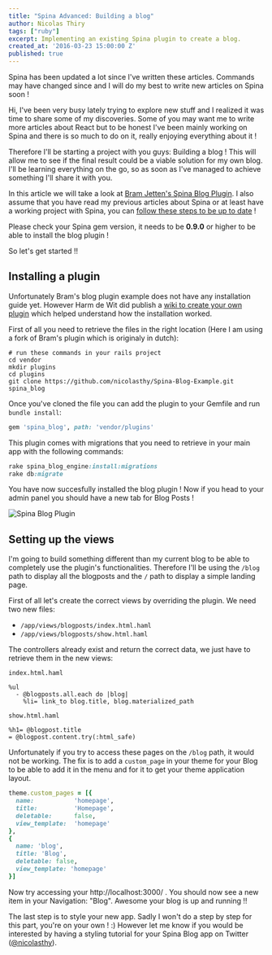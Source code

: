 ```yaml
---
title: "Spina Advanced: Building a blog"
author: Nicolas Thiry
tags: ["ruby"]
excerpt: Implementing an existing Spina plugin to create a blog.
created_at: '2016-03-23 15:00:00 Z'
published: true
---
```


<div class="alert alert-warning">
Spina has been updated a lot since I've written these articles. Commands may have changed since and I will do my best to write new articles on Spina soon !
</div>

Hi, I've been very busy lately trying to explore new stuff and I realized it was time to share some of my discoveries. Some of you may want me to write more articles about React but to be honest I've been mainly working on Spina and there is so much to do on it, really enjoying everything about it !

Therefore I'll be starting a project with you guys: Building a blog ! This will allow me to see if the final result could be a viable solution for my own blog. I'll be learning everything on the go, so as soon as I've managed to achieve something I'll share it with you.

In this article we will take a look at [Bram Jetten's Spina Blog Plugin](https://github.com/Bramjetten/Spina-Blog-Example). I also assume that you have read my previous articles about Spina or at least have a working project with Spina, you can [follow these steps to be up to date]({{site.baseurl}}/spina-rails-cms/) !

<div class="alert alert-warning">
Please check your Spina gem version, it needs to be <b>0.9.0</b> or higher to be able to install the blog plugin !
</div>

So let's get started !!

## Installing a plugin

Unfortunately Bram's blog plugin example does not have any installation guide yet. However Harm de Wit did publish a [wiki to create your own plugin](https://github.com/denkGroot/Spina/wiki/How-to-create-a-plugin) which helped understand how the installation worked.

First of all you need to retrieve the files in the right location (Here I am using a fork of Bram's plugin which is originaly in dutch):
```Shell
# run these commands in your rails project
cd vendor
mkdir plugins
cd plugins
git clone https://github.com/nicolasthy/Spina-Blog-Example.git spina_blog
```

Once you've cloned the file you can add the plugin to your Gemfile and run `bundle install`:
```Ruby
gem 'spina_blog', path: 'vendor/plugins'
```

This plugin comes with migrations that you need to retrieve in your main app with the following commands:
```Ruby
rake spina_blog_engine:install:migrations
rake db:migrate
```

You have now succesfully installed the blog plugin ! Now if you head to your admin panel you should have a new tab for Blog Posts !

![Spina Blog Plugin](../static/blog-admin-plugin.png "Spina Blog Plugin")

## Setting up the views

I'm going to build something different than my current blog to be able to completely use the plugin's functionalities. Therefore I'll be using the `/blog` path to display all the blogposts and the `/` path to display a simple landing page.

First of all let's create the correct views by overriding the plugin. We need two new files:

  * `/app/views/blogposts/index.html.haml`
  * `/app/views/blogposts/show.html.haml`

The controllers already exist and return the correct data, we just have to retrieve them in the new views:

`index.html.haml`
```Haml
%ul
  - @blogposts.all.each do |blog|
    %li= link_to blog.title, blog.materialized_path
```


`show.html.haml`
```Haml
%h1= @blogpost.title
= @blogpost.content.try(:html_safe)
```

Unfortunately if you try to access these pages on the `/blog` path, it would not be working.
The fix is to add a `custom_page` in your theme for your Blog to be able to add it in the menu and for it to get your theme application layout.

```Ruby
theme.custom_pages = [{
  name:           'homepage',
  title:          'Homepage',
  deletable:      false,
  view_template:  'homepage'
},
{
  name: 'blog',
  title: 'Blog',
  deletable: false,
  view_template: 'homepage'
}]
```

Now try accessing your http://localhost:3000/ . You should now see a new item in your Navigation: "Blog". Awesome your blog is up and running !!

The last step is to style your new app. Sadly I won't do a step by step for this part, you're on your own ! :)
However let me know if you would be interested by having a styling tutorial for your Spina Blog app on Twitter ([@nicolasthy](http://twitter.com/home?status=@nicolasthy)).